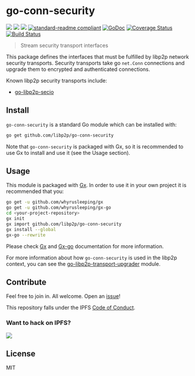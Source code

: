 # go-conn-security

[![](https://img.shields.io/badge/made%20by-Protocol%20Labs-blue.svg?style=flat-square)](https://protocol.ai)
[![](https://img.shields.io/badge/freenode-%23libp2p-yellow.svg?style=flat-square)](http://webchat.freenode.net/?channels=%23libp2p)
[![](https://img.shields.io/badge/project-libp2p-yellow.svg?style=flat-square)](http://libp2p.io/)
[![standard-readme compliant](https://img.shields.io/badge/standard--readme-OK-green.svg?style=flat-square)](https://github.com/RichardLitt/standard-readme)
[![GoDoc](https://godoc.org/github.com/libp2p/go-conn-security?status.svg)](https://godoc.org/github.com/libp2p/go-conn-security)
[![Coverage Status](https://coveralls.io/repos/github/libp2p/go-conn-security/badge.svg?branch=master)](https://coveralls.io/github/libp2p/go-conn-security?branch=master)
[![Build Status](https://travis-ci.org/libp2p/go-conn-security.svg?branch=master)](https://travis-ci.org/libp2p/go-conn-security)

> Stream security transport interfaces

This package defines the interfaces that must be fulfilled by libp2p network security transports. Security transports take go `net.Conn` connections and upgrade them to encrypted and authenticated connections.

Known libp2p security transports include:

* [go-libp2p-secio](https://github.com/libp2p/go-libp2p-secio)

## Install

`go-conn-security` is a standard Go module which can be installed with:

```sh
go get github.com/libp2p/go-conn-security
```

Note that `go-conn-security` is packaged with Gx, so it is recommended to use Gx to install and use it (see the Usage section).

## Usage

This module is packaged with [Gx](https://github.com/whyrusleeping/gx). In order to use it in your own project it is recommended that you:

```sh
go get -u github.com/whyrusleeping/gx
go get -u github.com/whyrusleeping/gx-go
cd <your-project-repository>
gx init
gx import github.com/libp2p/go-conn-security
gx install --global
gx-go --rewrite
```

Please check [Gx](https://github.com/whyrusleeping/gx) and [Gx-go](https://github.com/whyrusleeping/gx-go) documentation for more information.

For more information about how `go-conn-security` is used in the libp2p context, you can see the [go-libp2p-transport-upgrader](https://github.com/libp2p/go-libp2p-transport-upgrader) module.

## Contribute

Feel free to join in. All welcome. Open an [issue](https://github.com/libp2p/go-conn-security/issues)!

This repository falls under the IPFS [Code of Conduct](https://github.com/libp2p/community/blob/master/code-of-conduct.md).

### Want to hack on IPFS?

[![](https://cdn.rawgit.com/jbenet/contribute-ipfs-gif/master/img/contribute.gif)](https://github.com/ipfs/community/blob/master/contributing.md)

## License

MIT
